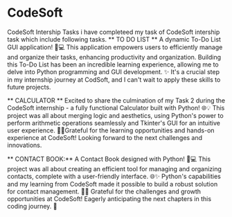# CodeSoft
CodeSoft Intership Tasks
 i have completeed my task of CodeSoft intership task which include following tasks.
** TO DO LIST **
A dynamic To-Do List GUI application! 📝💻 This application empowers users to efficiently manage and organize their tasks, enhancing productivity and organization.
Building this To-Do List has been an incredible learning experience, allowing me to delve into Python programming and GUI development. ✨ It's a crucial step in my internship journey at CodSoft, and I can't wait to apply these skills to future projects.

** CALCULATOR **
Excited to share the culmination of my Task 2 during the CodeSoft internship - a fully functional Calculator built with Python! 🌐💡
This project was all about merging logic and aesthetics, using Python's power to perform arithmetic operations seamlessly and Tkinter's GUI for an intuitive user experience. 🎨🚀Grateful for the learning opportunities and hands-on experience at CodeSoft! Looking forward to the next challenges and innovations. 

** CONTACT BOOK:**
A Contact Book designed with Python! 📇💻
This project was all about creating an efficient tool for managing and organizing contacts, complete with a user-friendly interface. 🌐✨ Python's capabilities and my learning from CodeSoft made it possible to build a robust solution for contact management. 🚀📞
Grateful for the challenges and growth opportunities at CodeSoft! Eagerly anticipating the next chapters in this coding journey. 🌈


 
